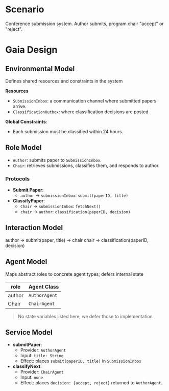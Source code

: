 # Scenario
Conference submission system. Author submits, program chair "accept" or "reject".

# Gaia Design

## Environmental Model
Defines shared resources and constraints in the system

**Resources**
-  `SubmissionInbox`: a communication channel where submitted papers arrive.
- `ClassificationOutbox`: where classification decisions are posted

**Global Constraints**:
- Each submission must be classified within 24 hours.

## Role Model
- `Author`: submits paper to `SubmissionInbox`.
- `Chair`: retrieves submissions, classifies them, and responds to author.

### Protocols
- **Submit Paper**:
    - `author` -> `submissionInbox`: `submit(paperID, title)`
- **ClassifyPaper**:
    - `Chair` -> `submissionInbox`: `fetchNext()`
    - `chair` -> `author`: `classification(paperID, decision)`

## Interaction Model 
author -> submit(paper, title) -> chair
chair -> classification(paperID, decision)

## Agent Model
Maps abstract roles to concrete agent types; defers internal state

| role |Agent Class|
|---|---|
|author| `AuthorAgent`|
|Chair| `ChairAgent`|

> No state variables listed here, we defer those to implementation

## Service Model 
- **submitPaper**:
    - Provider: `AuthorAgent`
    - Input: `title: String`
    - Effect: places `submit(paperID, title)` in `SubmissionInbox`
- **classifyNext**:
    - Provider: `ChairAgent`
    - Input: `none`
    - Effect: places `decision: {accept, reject}` returned to `AuthorAgent`.
    
